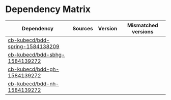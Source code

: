 # Dependency Matrix

Dependency | Sources | Version | Mismatched versions
---------- | ------- | ------- | -------------------
[cb-kubecd/bdd-spring-1584138209](https://github.com/cb-kubecd/bdd-spring-1584138209.git) |  | []() | 
[cb-kubecd/bdd-sbhg-1584139272](https://github.com/cb-kubecd/bdd-sbhg-1584139272.git) |  | []() | 
[cb-kubecd/bdd-gh-1584139272](https://github.com/cb-kubecd/bdd-gh-1584139272.git) |  | []() | 
[cb-kubecd/bdd-nh-1584139272](https://github.com/cb-kubecd/bdd-nh-1584139272.git) |  | []() | 

